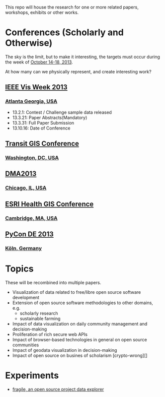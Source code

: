 This repo will house the research for one or more related papers, workshops, 
exhibits or other works.

# Conferences (Scholarly and Otherwise)
[lanyrd]: http://lanyrd.com/2013/oct/

[vis-week]: http://visweek.org
[transit-gis]: http://www.trb.org/Calendar/Blurbs/167821.aspx
[dma]: http://dma13.org
[esri]: http://www.esri.com/events/health/agenda/index.html
[pycon]: https://2013.de.pycon.org/

[atl]: http://www.openstreetmap.org/?lat=33.765&lon=-84.3871&zoom=14&layers=M
[chi]: http://www.openstreetmap.org/?lat=41.8501&lon=-87.6501&zoom=12&layers=M
[dc]: http://www.openstreetmap.org/?lat=38.895&lon=-77.0364&zoom=13&layers=M
[cam]: http://www.openstreetmap.org/?lat=42.353791&lon=-71.105449&zoom=18&layers=M
[köln]: http://www.openstreetmap.org/?lat=50.94848&lon=6.94378&zoom=16&layers=M 

The sky is the limit, but to make it interesting, the targets must occur during 
the week of [October 14-18, 2013][lanyrd].

At how many can we physically represent, and create interesting work?

## [IEEE Vis Week 2013][vis-week]
### [Atlanta Georgia, USA][atl]
- 13.2.1: Contest / Challenge sample data released
- 13.3.21: Paper Abstracts(Mandatory) 
- 13.3.31: Full Paper Submission
- 13.10.16: Date of Conference

## [Transit GIS Conference][transit-gis]
### [Washington, DC, USA][dc]
## [DMA2013][dma]
### [Chicago, IL, USA][chi]
## [ESRI Health GIS Conference][esri]
### [Cambridge, MA, USA][cam]
## [PyCon DE 2013][pycon]
### [Köln, Germany][köln]

# Topics
[crypto-wrongs]: http://www.crypto.com/blog/copywrongs
These will be recombined into multiple papers.

- Visualization of data related to free/libre open source software development
- Extension of open source software methodologies to other domains, e.g.
  - scholarly research
  - sustainable farming
- Impact of data visualization on daily community management and decision-making
- Proliferation of rich secure web APIs
- Impact of browser-based technologies in general on open source communities
- Impact of geodata visualization in decision-making
- Impact of open source on busines of scholarism [crypto-wrong][]

# Experiments
[fragile]: http://github.com/bollwyvl/fragile
- [fragile, an open source project data explorer][fragile]